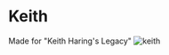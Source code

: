 # Keith
Made for "Keith Haring's Legacy"
![keith](https://github.com/user-attachments/assets/faa4a9f1-8bcc-4dbd-816d-261373b42beb)
